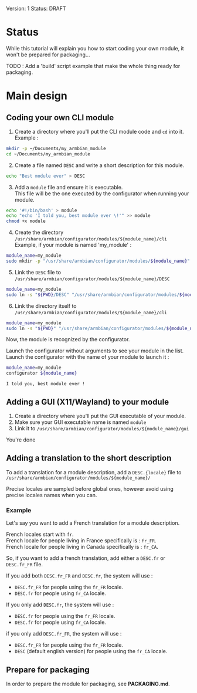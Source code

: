 Version: 1
Status: DRAFT

# Status

While this tutorial will explain you how to start coding your own
module, it won't be prepared for packaging...

TODO : Add a 'build' script example that make the whole thing ready
for packaging.

# Main design

## Coding your own CLI module

1. Create a directory where you'll put the CLI module code and `cd` into it.  
   Example :  
```bash
mkdir -p ~/Documents/my_armbian_module
cd ~/Documents/my_armbian_module
```

2. Create a file named `DESC` and write a short description for this module.  
```bash
echo "Best module ever" > DESC
```

3. Add a `module` file and ensure it is executable.  
   This file will be the one executed by the configurator when running
   your module.  
```bash
echo '#!/bin/bash' > module
echo "echo 'I told you, best module ever \!'" >> module
chmod +x module
```

4. Create the directory `/usr/share/armbian/configurator/modules/${module_name}/cli`  
   Example, if your module is named 'my_module' :  
```bash
module_name=my_module
sudo mkdir -p "/usr/share/armbian/configurator/modules/${module_name}"
```
5. Link the `DESC` file to `/usr/share/armbian/configurator/modules/${module_name}/DESC`  
```bash
module_name=my_module
sudo ln -s "${PWD}/DESC" "/usr/share/armbian/configurator/modules/${module_name}/DESC"
```
6. Link the directory itself to `/usr/share/armbian/configurator/modules/${module_name}/cli`  
```bash
module_name=my_module
sudo ln -s "${PWD}" "/usr/share/armbian/configurator/modules/${module_name}/cli"
```

Now, the module is recognized by the configurator.

Launch the configurator without arguments to see your module in the list.  
Launch the configurator with the name of your module to launch it :

```bash
module_name=my_module
configurator ${module_name}
```

```
I told you, best module ever !
```

## Adding a GUI (X11/Wayland) to your module

1. Create a directory where you'll put the GUI executable of your module.
2. Make sure your GUI executable name is named `module`
3. Link it to `/usr/share/armbian/configurator/modules/${module_name}/gui`

You're done

## Adding a translation to the short description

To add a translation for a module description, add a `DESC.{locale}` file
to `/usr/share/armbian/configurator/modules/${module_name}/`

Precise locales are sampled before global ones, however
avoid using precise locales names when you can.

### Example

Let's say you want to add a French translation for a module description.

French locales start with `fr`.  
French locale for people living in France specifically is : `fr_FR`.  
French locale for people living in Canada specifically is : `fr_CA`.

So, if you want to add a french translation, add either a
`DESC.fr` or `DESC.fr_FR` file.

If you add both `DESC.fr_FR` and `DESC.fr`, the system will use :

* `DESC.fr_FR` for people using the `fr_FR` locale.  
* `DESC.fr` for people using `fr_CA` locale.

If you only add `DESC.fr`, the system will use :

* `DESC.fr` for people using the `fr_FR` locale.  
* `DESC.fr` for people using `fr_CA` locale.

if you only add `DESC.fr_FR`, the system will use :

* `DESC.fr_FR` for people using the `fr_FR` locale.  
* `DESC` (default english version) for people using the `fr_CA` locale.

## Prepare for packaging

In order to prepare the module for packaging, see **PACKAGING.md**.